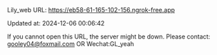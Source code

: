 Lily_web URL: https://eb58-61-165-102-156.ngrok-free.app

Updated at: 2024-12-06 00:06:42

If you cannot open this URL, the server might be down.
Please contact: gooley04@foxmail.com OR Wechat:GL_yeah